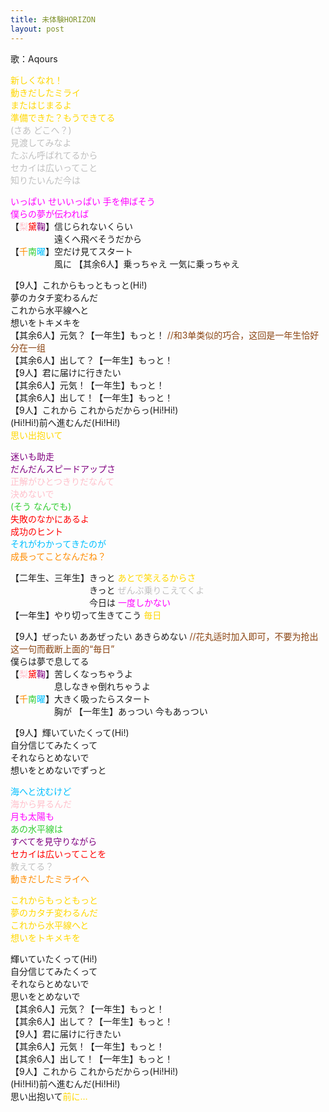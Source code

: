 ```yaml
---
title: 未体験HORIZON
layout: post
---
```

歌：Aqours
 
<font color="gold">新しくなれ！  
動きだしたミライ  
またはじまるよ  
準備できた？もうできてる</font>  
<font color="silver">(さあ どこへ？)  
見渡してみなよ  
たぶん呼ばれてるから  
セカイは広いってこと  
知りたいんだ今は</font>  
 
<font color="magenta">いっぱい せいいっぱい 手を伸ばそう  
僕らの夢が伝われば</font>  
【<font color="pink">梨</font><font color="red">黛</font><font color="purple">鞠</font>】信じられないくらい  
　　　　　遠くへ飛べそうだから  
【<font color="darkorange">千</font><font color="limegreen">南</font><font color="deepskyblue">曜</font>】空だけ見てスタート  
　　　　　風に 【其余6人】乗っちゃえ 一気に乗っちゃえ  
 
【9人】これからもっともっと(Hi!)  
夢のカタチ変わるんだ  
これから水平線へと  
想いをトキメキを  
【其余6人】元気？【一年生】もっと！ <font color="saddlebrown">//和3单类似的巧合，这回是一年生恰好分在一组</font>  
【其余6人】出して？【一年生】もっと！  
【9人】君に届けに行きたい  
【其余6人】元気！【一年生】もっと！  
【其余6人】出して！【一年生】もっと！  
【9人】これから これからだからっ(Hi!Hi!)  
(Hi!Hi!)前へ進むんだ(Hi!Hi!)  
<font color="gold">思い出抱いて</font>  
 
<font color="purple">迷いも助走  
だんだんスピードアップさ</font>  
<font color="pink">正解がひとつきりだなんて  
決めないで</font>  
<font color="limegreen">(そう なんでも)</font>  
<font color="red">失敗のなかにあるよ  
成功のヒント</font>  
<font color="deepskyblue">それがわかってきたのが</font>  
<font color="darkorange">成長ってことなんだね？</font>  
 
【二年生、三年生】きっと <font color="gold">あとで笑えるからさ</font>  
　　　　　　　　　きっと <font color="silver">ぜんぶ乗りこえてくよ</font>  
　　　　　　　　　今日は <font color="magenta">一度しかない</font>  
【一年生】やり切って生きてこう <font color="gold">毎日</font>  
 
【9人】ぜったい ああぜったい あきらめない <font color="saddlebrown">//花丸适时加入即可，不要为抢出这一句而截断上面的“毎日”</font>  
僕らは夢で息してる  
【<font color="pink">梨</font><font color="red">黛</font><font color="purple">鞠</font>】苦しくなっちゃうよ  
　　　　　息しなきゃ倒れちゃうよ  
【<font color="darkorange">千</font><font color="limegreen">南</font><font color="deepskyblue">曜</font>】大きく吸ったらスタート  
　　　　　胸が 【一年生】あっつい 今もあっつい  
 
【9人】輝いていたくって(Hi!)  
自分信じてみたくって  
それならとめないで  
想いをとめないでずっと  
 
<font color="deepskyblue">海へと沈むけど</font>  
<font color="pink">海から昇るんだ</font>  
<font color="magenta">月も太陽も</font>  
<font color="limegreen">あの水平線は</font>  
<font color="purple">すべてを見守りながら</font>  
<font color="red">セカイは広いってことを</font>  
<font color="silver">教えてる？</font>  
<font color="darkorange">動きだしたミライへ</font>  
 
<font color="gold">これからもっともっと  
夢のカタチ変わるんだ  
これから水平線へと  
想いをトキメキを</font>  
 
輝いていたくって(Hi!)  
自分信じてみたくって  
それならとめないで  
思いをとめないで  
【其余6人】元気？【一年生】もっと！  
【其余6人】出して？【一年生】もっと！  
【9人】君に届けに行きたい  
【其余6人】元気！【一年生】もっと！  
【其余6人】出して！【一年生】もっと！  
【9人】これから これからだからっ(Hi!Hi!)  
(Hi!Hi!)前へ進むんだ(Hi!Hi!)  
思い出抱いて<font color="gold">前に…</font>
